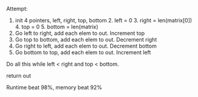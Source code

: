 Attempt:

1. init 4 pointers, left, right, top, bottom
   2. left = 0
   3. right = len(matrix[0])
   4. top = 0
   5. bottom = len(matrix)
6. Go left to right, add each elem to out. Increment top
7. Go top to bottom, add each elem to out. Decrement right
8. Go right to left, add each elem to out. Decrement bottom
9. Go bottom to top, add each elem to out. Increment left

Do all this while left < right and top < bottom. 

return out


Runtime beat 98%, memory beat 92%